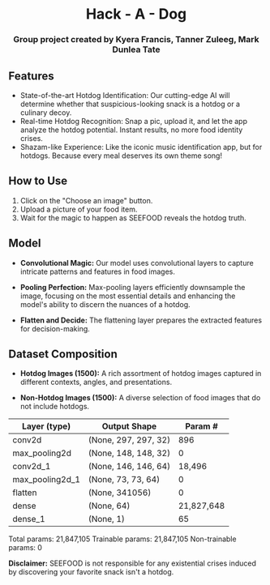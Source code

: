 


<h1 align='center'> Hack - A - Dog</h1>
<h3 align='center'> Group project created by Kyera Francis, Tanner Zuleeg, Mark Dunlea Tate</h3>
 

## Features

- State-of-the-art Hotdog Identification: Our cutting-edge AI will determine whether that suspicious-looking snack is a hotdog or a culinary decoy.
- Real-time Hotdog Recognition: Snap a pic, upload it, and let the app analyze the hotdog potential. Instant results, no more food identity crises.
- Shazam-like Experience: Like the iconic music identification app, but for hotdogs. Because every meal deserves its own theme song!

## How to Use

1. Click on the "Choose an image" button.
2. Upload a picture of your food item.
3. Wait for the magic to happen as SEEFOOD reveals the hotdog truth.


## Model

- **Convolutional Magic:** Our model uses convolutional layers to capture intricate patterns and features in food images.

- **Pooling Perfection:** Max-pooling layers efficiently downsample the image, focusing on the most essential details and enhancing the model's ability to discern the nuances of a hotdog.

- **Flatten and Decide:** The flattening layer prepares the extracted features for decision-making.

## Dataset Composition

- **Hotdog Images (1500):** A rich assortment of hotdog images captured in different contexts, angles, and presentations.

- **Non-Hotdog Images (1500):** A diverse selection of food images that do not include hotdogs. 


| Layer (type)              | Output Shape          | Param #      |
|---------------------------|-----------------------|--------------|
| conv2d                    | (None, 297, 297, 32)  | 896          |
| max_pooling2d             | (None, 148, 148, 32)  | 0            |
| conv2d_1                  | (None, 146, 146, 64)  | 18,496       |
| max_pooling2d_1           | (None, 73, 73, 64)    | 0            |
| flatten                   | (None, 341056)        | 0            |
| dense                     | (None, 64)            | 21,827,648   |
| dense_1                   | (None, 1)             | 65           |

Total params: 21,847,105
Trainable params: 21,847,105
Non-trainable params: 0



**Disclaimer:** SEEFOOD is not responsible for any existential crises induced by discovering your favorite snack isn't a hotdog.


